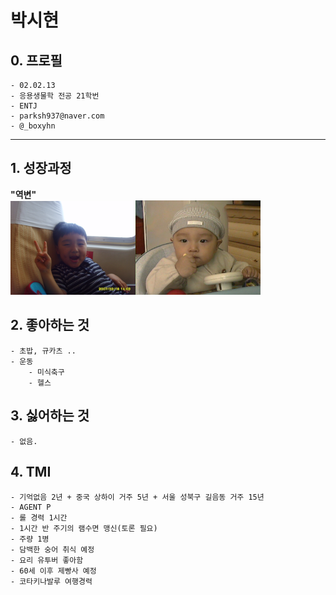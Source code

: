 # 박시현
## 0. 프로필
    - 02.02.13
    - 응용생물학 전공 21학번
    - ENTJ
    - parksh937@naver.com
    - @_boxyhn
<hr>

## 1. 성장과정
__"역변"__
<br>
   <img src="3472378563012421404_20210114023824483.JPG" width="200px" ></img><img src="3472378563010733341_20210114023817960.JPG" width="200px" ></img>

## 2. 좋아하는 것
    - 초밥, 규카츠 ..
    - 운동
        - 미식축구
        - 헬스

## 3. 싫어하는 것
    - 없음.

## 4. TMI
    - 기억없음 2년 + 중국 상하이 거주 5년 + 서울 성북구 길음동 거주 15년
    - AGENT P
    - 롤 경력 1시간
    - 1시간 반 주기의 램수면 맹신(토론 필요)
    - 주량 1병
    - 담백한 숭어 취식 예정
    - 요리 유투버 좋아함
    - 60세 이후 제빵사 예정
    - 코타키나발루 여행경력
